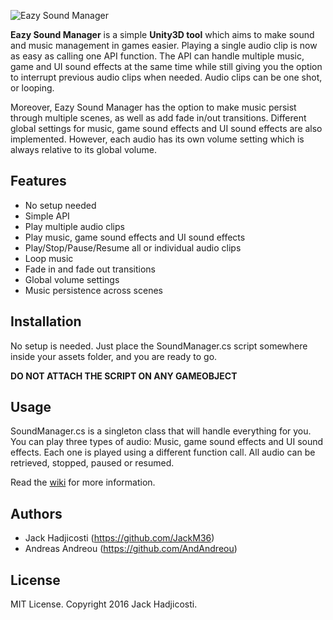 ![Eazy Sound Manager](http://i67.tinypic.com/sw7llf.png)

**Eazy Sound Manager** is a simple **Unity3D tool** which aims to make sound and music management in games easier. Playing a single audio clip is now as easy as calling one API function. The API can handle multiple music, game and UI sound effects at the same time while still giving you the option to interrupt previous audio clips when needed. Audio clips can be one shot, or looping.

Moreover, Eazy Sound Manager has the option to make music persist through multiple scenes, as well as add fade in/out transitions. Different global settings for music, game sound effects and UI sound effects are also implemented. However, each audio has its own volume setting which is always relative to its global volume.

## Features
- No setup needed
- Simple API
- Play multiple audio clips
- Play music, game sound effects and UI sound effects
- Play/Stop/Pause/Resume all or individual audio clips
- Loop music
- Fade in and fade out transitions
- Global volume settings
- Music persistence across scenes

## Installation
No setup is needed. Just place the SoundManager.cs script somewhere inside your assets folder, and you are ready to go.

**DO NOT ATTACH THE SCRIPT ON ANY GAMEOBJECT**

## Usage
SoundManager.cs is a singleton class that will handle everything for you. You can play three types of audio: Music, game sound effects and UI sound effects. Each one is played using a different function call. All audio can be retrieved, stopped, paused or resumed.

Read the [wiki](https://github.com/JackM36/Eazy-Sound-Manager/wiki) for more information.

## Authors
- Jack Hadjicosti (https://github.com/JackM36)
- Andreas Andreou (https://github.com/AndAndreou)

## License
MIT License. Copyright 2016 Jack Hadjicosti.
